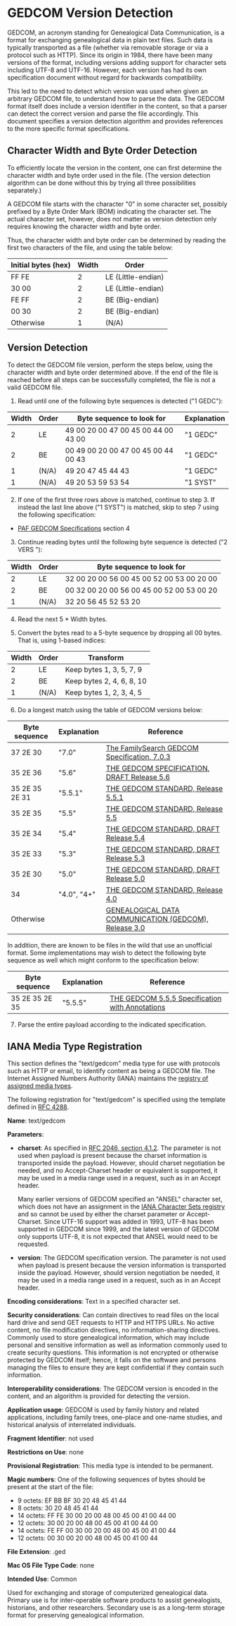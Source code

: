 # GEDCOM Version Detection

GEDCOM, an acronym standing for Genealogical Data Communication, is a format for exchanging genealogical data
in plain text files.  Such data is typically transported as a file (whether via removable storage or via a
protocol such as HTTP).  Since its origin in 1984, there have been many versions of the format, including
versions adding support for character sets including UTF-8 and UTF-16.  However, each version has had its
own specification document without regard for backwards compatibility.

This led to the need to detect which version was used when given an arbitrary GEDCOM file, to understand how
to parse the data.  The GEDCOM format itself does include a version identifier in the content, so that
a parser can detect the correct version and parse the file accordingly.  This document specifies a version
detection algorithm and provides references to the more specific format specifications.

## Character Width and Byte Order Detection

To efficiently locate the version in the content, one can first determine the character width and byte order
used in the file.  (The version detection algorithm can be done without this by trying all three possibilities
separately.)

A GEDCOM file starts with the character "0" in some character set, possibly prefixed by a
Byte Order Mark (BOM) indicating the character set.  The actual character set, however, does not matter
as version detection only requires knowing the character width and byte order.

Thus, the character width and byte order can be determined by reading the first two characters of the file,
and using the table below:

Initial bytes (hex) | Width | Order
------------------- | ----- | -------------
FF FE               | 2     | LE (Little-endian)
30 00               | 2     | LE (Little-endian)
FE FF               | 2     | BE (Big-endian)
00 30               | 2     | BE (Big-endian)
Otherwise           | 1     | (N/A)

## Version Detection

To detect the GEDCOM file version, perform the steps below, using the character width and byte order determined
above.  If the end of the file is reached before
all steps can be successfully completed, the file is not a valid GEDCOM file.

1. Read until one of the following byte sequences is detected ("1 GEDC"):

Width | Order | Byte sequence to look for           | Explanation
----- | ----- | ----------------------------------- | ------------
2     | LE    | 49 00 20 00 47 00 45 00 44 00 43 00 | "1 GEDC"
2     | BE    | 00 49 00 20 00 47 00 45 00 44 00 43 | "1 GEDC"
1     | (N/A) | 49 20 47 45 44 43                   | "1 GEDC"
1     | (N/A) | 49 20 53 59 53 54                   | "1 SYST"

2. If one of the first three rows above is matched, continue to step 3.  If instead the last line above ("1 SYST") is
   matched, skip to step 7 using the following specification:

* [PAF GEDCOM Specifications](https://armidalesoftware.com/GEDCOM/PAF-GEDCOM-Specifications.pdf) section 4

3. Continue reading bytes until the following byte sequence is detected ("2 VERS "):

Width | Order | Byte sequence to look for
----- | ----- | --------------------
2     | LE    | 32 00 20 00 56 00 45 00 52 00 53 00 20 00
2     | BE    | 00 32 00 20 00 56 00 45 00 52 00 53 00 20
1     | (N/A) | 32 20 56 45 52 53 20

4. Read the next 5 * Width bytes.

5. Convert the bytes read to a 5-byte sequence by dropping all 00 bytes. That is, using 1-based indices:

Width | Order | Transform
----- | ----- | ---------
2     | LE    | Keep bytes 1, 3, 5, 7, 9
2     | BE    | Keep bytes 2, 4, 6, 8, 10
1     | (N/A) | Keep bytes 1, 2, 3, 4, 5

6. Do a longest match using the table of GEDCOM versions below:

Byte sequence  | Explanation | Reference
-------------- | ----------- | ---------
37 2E 30       | "7.0"       | [The FamilySearch GEDCOM Specification, 7.0.3](https://gedcom.io/specifications/FamilySearchGEDCOMv7.pdf)
35 2E 36       | "5.6"       | [THE GEDCOM SPECIFICATION, DRAFT Release 5.6](https://chronoplexsoftware.com/gedcomvalidator/gedcom/gedcom-5.6.pdf)
35 2E 35 2E 31 | "5.5.1"     | [THE GEDCOM STANDARD, Release 5.5.1](https://gedcom.io/specifications/ged551.pdf)
35 2E 35       | "5.5"       | [THE GEDCOM STANDARD, Release 5.5](https://gedcom.io/specifications/ged55.pdf) 
35 2E 34       | "5.4"       | [THE GEDCOM STANDARD, DRAFT Release 5.4](https://chronoplexsoftware.com/gedcomvalidator/gedcom/gedcom-5.4.pdf)
35 2E 33       | "5.3"       | [THE GEDCOM STANDARD, DRAFT Release 5.3](https://chronoplexsoftware.com/gedcomvalidator/gedcom/gedcom-5.3.pdf)
35 2E 30       | "5.0"       | [THE GEDCOM STANDARD, DRAFT Release 5.0](https://chronoplexsoftware.com/gedcomvalidator/gedcom/gedcom-5.0.pdf)
34             | "4.0", "4+" | [THE GEDCOM STANDARD, Release 4.0](https://chronoplexsoftware.com/gedcomvalidator/gedcom/gedcom-4.0.pdf)
Otherwise      |             | [GENEALOGICAL DATA COMMUNICATION (GEDCOM), Release 3.0](https://chronoplexsoftware.com/gedcomvalidator/gedcom/gedcom-3.0.pdf)

In addition, there are known to be files in the wild that use an unofficial format.  Some implementations may
wish to detect the following byte sequence as well which might conform to the specification below:

Byte sequence  | Explanation | Reference
-------------- | ----------- | ---------
35 2E 35 2E 35 | "5.5.5"     | [THE GEDCOM 5.5.5 Specification with Annotations](https://www.gedcom.org/specs/GEDCOM555.zip)

7. Parse the entire payload according to the indicated specification.

## IANA Media Type Registration

This section defines the "text/gedcom" media type for use with protocols such as HTTP or email, to identify content
as being a GEDCOM file.  The Internet Assigned Numbers Authority (IANA) maintains the
[registry of assigned media types](https://www.iana.org/assignments/media-types/media-types.xhtml).

The following registration for "text/gedcom" is specified using the template defined in
[RFC 4288](https://www.rfc-editor.org/rfc/rfc4288).

**Name**: text/gedcom

**Parameters**:

* **charset**: As specified in [RFC 2046, section 4.1.2](https://www.rfc-editor.org/rfc/rfc2046.html#section-4.1.2).
  The parameter is not used when payload is present because the charset information is transported inside
  the payload.  However, should charset negotiation be needed, and no Accept-Charset header or equivalent
  is supported, it may be used in a media range used in a request, such as in an Accept header.

  Many earlier versions of GEDCOM specified an "ANSEL" character set, which does not have an assignment in 
  the [IANA Character Sets registry](https://www.iana.org/assignments/character-sets/character-sets.xhtml)
  and so cannot be used by either the charset parameter or Accept-Charset.  Since UTF-16 support was added
  in 1993, UTF-8 has been supported in GEDCOM since 1999, and the latest version of GEDCOM only supports UTF-8,
  it is not expected that ANSEL would need to be requested.

* **version**: The GEDCOM specification version.  The parameter is not used when payload is present because
  the version information is transported inside the payload.  However, should version negotiation be needed,
  it may be used in a media range used in a request, such as in an Accept header.

**Encoding considerations**: Text in a specified character set.

**Security considerations**:
Can contain directives to read files on the local hard drive and send GET requests to HTTP and HTTPS URLs.
No active content, no file modification directives, no information-sharing directives.
Commonly used to store genealogical information, which may include personal and sensitive information as well
as information commonly used to create security questions. This information is not encrypted or otherwise
protected by GEDCOM itself; hence, it falls on the software and persons managing the files to ensure they are
kept confidential if they contain such information.

**Interoperability considerations**: The GEDCOM version is encoded in the content, and an algorithm is provided
for detecting the version.

**Application usage**: GEDCOM is used by family history and related applications, including family trees,
one-place and one-name studies, and historical analysis of interrelated individuals.

**Fragment Identifier**: not used

**Restrictions on Use**: none

**Provisional Registration**: This media type is intended to be permanent.

**Magic numbers**: One of the following sequences of bytes should be present at the start of the file:
* 9 octets: EF BB BF 30 20 48 45 41 44
* 8 octets: 30 20 48 45 41 44
* 14 octets: FF FE 30 00 20 00 48 00 45 00 41 00 44 00
* 12 octets: 30 00 20 00 48 00 45 00 41 00 44 00
* 14 octets: FE FF 00 30 00 20 00 48 00 45 00 41 00 44
* 12 octets: 00 30 00 20 00 48 00 45 00 41 00 44

**File Extension**: .ged

**Mac OS File Type Code**: none

**Intended Use**: Common

Used for exchanging and storage of computerized genealogical data. Primary use is for inter-operable software products to assist genealogists, historians, and other researchers. Secondary use is as a long-term storage format for preserving genealogical information.
